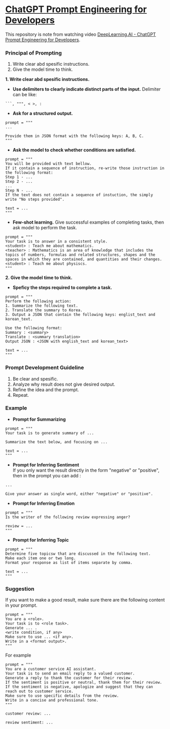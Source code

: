 # [ChatGPT Prompt Engineering for Developers](https://learn.deeplearning.ai/courses/chatgpt-prompt-eng/)

This repository is note from watching video [DeepLearning.AI - ChatGPT Prompt Engineering for Developers](https://learn.deeplearning.ai/courses/chatgpt-prompt-eng/).


### Principal of Prompting
1. Write clear abd spesific instructions.
2. Give the model time to think.

**1. Write clear abd spesific instructions.**
+ **Use delimiters to clearly indicate distinct parts of the input.** Delimiter can be like: 
```
```, """, < >, :
```
+ **Ask for a structured output.** 
```
prompt = """
...

Provide them in JSON format with the following keys: A, B, C.
"""
```
+ **Ask the model to check whether conditions are satisfied.**
```
prompt = """
You will be provided with text bellow. 
If it contain a sequence of instruction, re-write those instruction in the following format:
Step 1 - ...
Step 2 - ...
...
Step N - ...
If the text does not contain a sequence of instuction, the simply write "No steps provided".

text = ...
"""
```
+ **Few-shot learning.** Give successful examples of completing tasks, then ask model to perform the task. 
```
prompt = """
Your task is to answer in a consistent style.
<student> : Teach me about mathematics.
<teacher> : Mathematics is an area of knowledge that includes the topics of numbers, formulas and related structures, shapes and the spaces in which they are contained, and quantities and their changes. 
<student> : Teach me about physiscs. 
"""
```

**2. Give the model time to think.**
+ **Speficy the steps required to complete a task.**
```
prompt = """
Perform the following action:
1. Summarize the following text.
2. Translate the summary to Korea.
3. Output a JSON that contain the following keys: englist_text and korean_text.

Use the following format:
Summary : <summary>
Translate : <summary translation>
Output JSON : <JSON with english_text and korean_text>

text = ...
"""
```

### Prompt Development Guideline
1. Be clear and spesific.
2. Analyze why result does not give desired output.
3. Refine the idea and the prompt.
4. Repeat.

### Example 
+ **Prompt for Summarizing**
```
prompt = """
Your task is to generate summary of ...

Summarize the text below, and focusing on ...

text = ...
"""
```

+ **Prompt for Inferring Sentiment** \
If you only want the result directly in the form "negative" or "positive", then in the prompt you can add :
```
...

Give your answer as single word, either "negative" or "positive".
```

+ **Prompt for Inferring Emotion** 
```
prompt = """
Is the writer of the following review expressing anger?

review = ...
"""
```

+ **Prompt for Inferring Topic** 
```
prompt = """
Determine five topicsw that are discussed in the following text. 
Make each item one or two long.
Format your response as list of items separate by comma.

text = ...
"""
```

### Suggestion
If you want to make a good result, make sure there are the following content in your prompt.
```
prompt = """
You are a <role>.
Your task is to <role task>.
Generate ... .
<write condition, if any>
Make sure to use ... <if any>.
Write in a <format output>.
"""
```
For example
```
prompt = """
You are a customer service AI assistant.
Your task is to send an email reply to a valued customer.
Generate a reply to thank the customer for their review.
If the sentiment is positive or neutral, thank them for their review. If the sentiment is negative, apologize and suggest that they can reach out to customer service. 
Make sure to use specific details from the review.
Write in a concise and professional tone.
"""

customer review: ...

review sentiment: ...
```